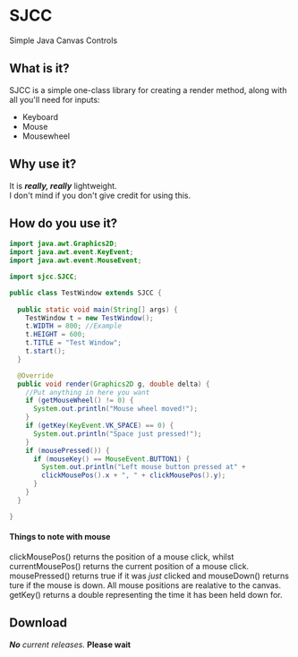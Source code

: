 # SJCC
Simple Java Canvas Controls
## What is it?
SJCC is a simple one-class library for creating a render method, along with all you'll need for inputs:  
- Keyboard
- Mouse
- Mousewheel

## Why use it?
It is _**really, really**_ lightweight.  
I don't mind if you don't give credit for using this.
## How do you use it?
```java
import java.awt.Graphics2D;
import java.awt.event.KeyEvent;
import java.awt.event.MouseEvent;

import sjcc.SJCC;

public class TestWindow extends SJCC {
  
  public static void main(String[] args) {
    TestWindow t = new TestWindow();
    t.WIDTH = 800; //Example
    t.HEIGHT = 600;
    t.TITLE = "Test Window";
    t.start();
  }

  @Override
  public void render(Graphics2D g, double delta) {
    //Put anything in here you want
    if (getMouseWheel() != 0) {
      System.out.println("Mouse wheel moved!");
    }
    if (getKey(KeyEvent.VK_SPACE) == 0) {
      System.out.println("Space just pressed!");
    }
    if (mousePressed()) {
      if (mouseKey() == MouseEvent.BUTTON1) {
        System.out.println("Left mouse button pressed at" + 
        clickMousePos().x + ", " + clickMousePos().y);
      }
    }
  }

}
```
#### Things to note with mouse
clickMousePos() returns the position of a mouse click, whilst currentMousePos() returns the current position of a mouse click. mousePressed() returns true if it was *just* clicked and mouseDown() returns ture if the mouse is down.
All mouse positions are realative to the canvas.
getKey() returns a double representing the time it has been held down for.
## Download
_**No** current releases._ **Please wait**
